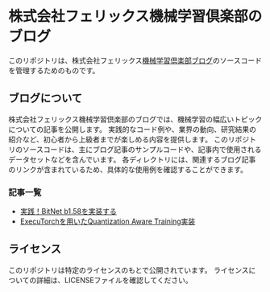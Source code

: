 # 株式会社フェリックス機械学習倶楽部のブログ

このリポジトリは、株式会社フェリックス[機械学習倶楽部ブログ](https://ai.ferix.jp/blogs)のソースコードを管理するためのものです。

## ブログについて

株式会社フェリックス機械学習倶楽部のブログでは、機械学習の幅広いトピックについての記事を公開します。
実践的なコード例や、業界の動向、研究結果の紹介など、初心者から上級者までが楽しめる内容を提供します。
このリポジトリのソースコードは、主にブログ記事のサンプルコードや、記事内で使用されるデータセットなどを含んでいます。
各ディレクトリには、関連するブログ記事のリンクが含まれているため、具体的な使用例を確認することができます。

### 記事一覧
- [実践！BitNet b1.58を実装する](https://ai.ferix.jp/blog?id=nd-qq-au778i)
- [ExecuTorchを用いたQuantization Aware Training実装](https://ai.ferix.jp/blog?id=ko5bd_adugq)

## ライセンス

このリポジトリは特定のライセンスのもとで公開されています。
ライセンスについての詳細は、LICENSEファイルを確認してください。
